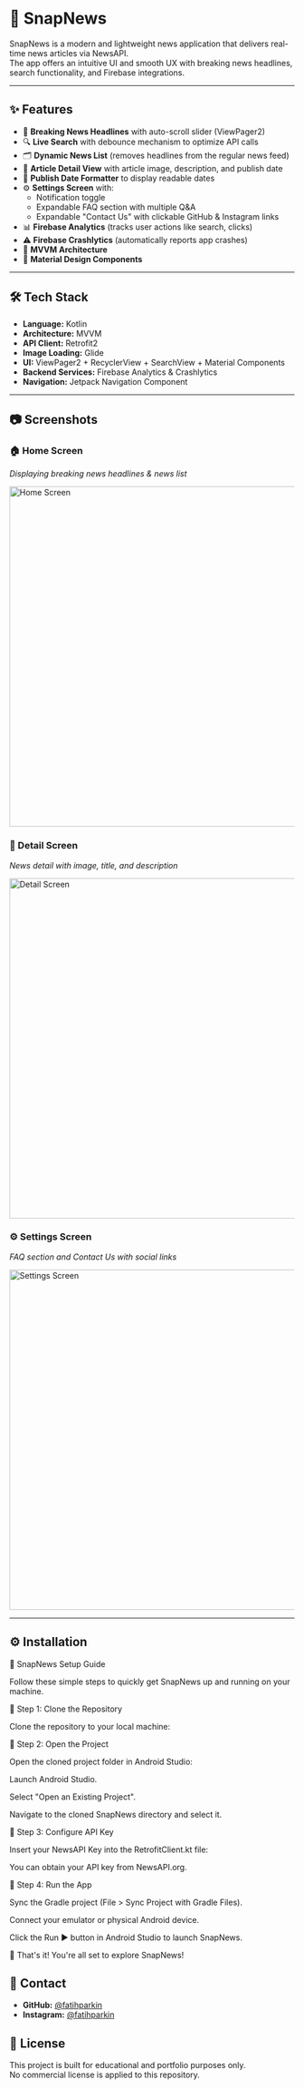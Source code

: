 # 📱 SnapNews

SnapNews is a modern and lightweight news application that delivers real-time news articles via NewsAPI.  
The app offers an intuitive UI and smooth UX with breaking news headlines, search functionality, and Firebase integrations.

---

## ✨ Features

- 📰 **Breaking News Headlines** with auto-scroll slider (ViewPager2)
- 🔍 **Live Search** with debounce mechanism to optimize API calls
- 🗂️ **Dynamic News List** (removes headlines from the regular news feed)
- 📄 **Article Detail View** with article image, description, and publish date
- 📅 **Publish Date Formatter** to display readable dates
- ⚙️ **Settings Screen** with:
  - Notification toggle
  - Expandable FAQ section with multiple Q&A
  - Expandable "Contact Us" with clickable GitHub & Instagram links
- 📊 **Firebase Analytics** (tracks user actions like search, clicks)
- ⚠️ **Firebase Crashlytics** (automatically reports app crashes)
- 🧩 **MVVM Architecture**
- 🎨 **Material Design Components**

---

## 🛠️ Tech Stack

- **Language:** Kotlin
- **Architecture:** MVVM
- **API Client:** Retrofit2
- **Image Loading:** Glide
- **UI:** ViewPager2 + RecyclerView + SearchView + Material Components
- **Backend Services:** Firebase Analytics & Crashlytics
- **Navigation:** Jetpack Navigation Component

---

## 📷 Screenshots

### 🏠 Home Screen  
_Displaying breaking news headlines & news list_

<img src="app/screenshoots/home_screen.png" alt="Home Screen" width="600"/>

### 📄 Detail Screen  
_News detail with image, title, and description_

<img src="app/screenshoots/detail_screen.png" alt="Detail Screen" width="600"/>

### ⚙️ Settings Screen  
_FAQ section and Contact Us with social links_

<img src="app/screenshoots/settings_screen.png" alt="Settings Screen" width="600"/>

---

## ⚙️ Installation

🚀 SnapNews Setup Guide

Follow these simple steps to quickly get SnapNews up and running on your machine.

📌 Step 1: Clone the Repository

Clone the repository to your local machine:

📌 Step 2: Open the Project

Open the cloned project folder in Android Studio:

Launch Android Studio.

Select "Open an Existing Project".

Navigate to the cloned SnapNews directory and select it.

📌 Step 3: Configure API Key

Insert your NewsAPI Key into the RetrofitClient.kt file:

You can obtain your API key from NewsAPI.org.

📌 Step 4: Run the App

Sync the Gradle project (File > Sync Project with Gradle Files).

Connect your emulator or physical Android device.

Click the Run ▶️ button in Android Studio to launch SnapNews.

🎉 That's it! You're all set to explore SnapNews!
## 📩 Contact

- **GitHub:** [@fatihparkin](https://github.com/fatihparkin)  
- **Instagram:** [@fatihparkin](https://instagram.com/fatihparkin)  

## 📄 License

This project is built for educational and portfolio purposes only.  
No commercial license is applied to this repository.
